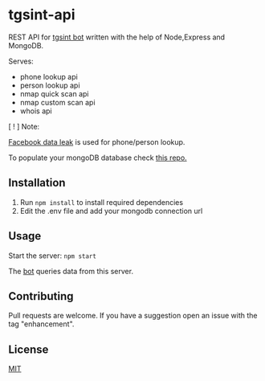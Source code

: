 # tgsint-api

REST API for [tgsint bot](https://github.com/runtimeterrorist/tgsint) written with the help of Node,Express and MongoDB.

Serves: 
- phone lookup api
- person lookup api
- nmap quick scan api 
- nmap custom scan api
- whois api


[ ! ] Note:

[Facebook data leak](https://www.businessinsider.com/stolen-data-of-533-million-facebook-users-leaked-online-2021-4) is used for phone/person lookup.

To populate your mongoDB database check [this repo.](https://github.com/runtimeterrorist/tgsint-scripts)

## Installation

1) Run `npm install` to install required dependencies
2) Edit the .env file and add your mongodb connection url


## Usage

Start the server: `npm start`

The [bot](https://github.com/runtimeterrorist/tgsint)  queries data from this server.

## Contributing
Pull requests are welcome.
If you have a suggestion open an issue with the tag "enhancement".  

## License
[MIT](https://choosealicense.com/licenses/mit/)
